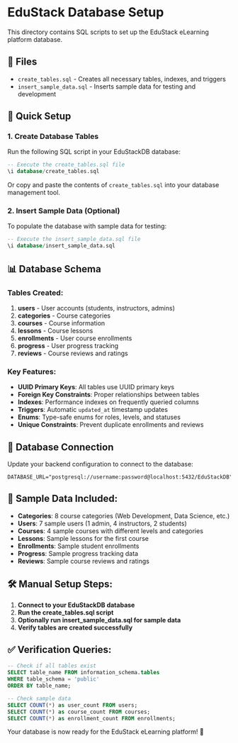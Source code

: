 # EduStack Database Setup

This directory contains SQL scripts to set up the EduStack eLearning platform database.

## 📁 Files

- `create_tables.sql` - Creates all necessary tables, indexes, and triggers
- `insert_sample_data.sql` - Inserts sample data for testing and development

## 🚀 Quick Setup

### 1. Create Database Tables

Run the following SQL script in your EduStackDB database:

```sql
-- Execute the create_tables.sql file
\i database/create_tables.sql
```

Or copy and paste the contents of `create_tables.sql` into your database management tool.

### 2. Insert Sample Data (Optional)

To populate the database with sample data for testing:

```sql
-- Execute the insert_sample_data.sql file
\i database/insert_sample_data.sql
```

## 📊 Database Schema

### Tables Created:

1. **users** - User accounts (students, instructors, admins)
2. **categories** - Course categories
3. **courses** - Course information
4. **lessons** - Course lessons
5. **enrollments** - User course enrollments
6. **progress** - User progress tracking
7. **reviews** - Course reviews and ratings

### Key Features:

- **UUID Primary Keys**: All tables use UUID primary keys
- **Foreign Key Constraints**: Proper relationships between tables
- **Indexes**: Performance indexes on frequently queried columns
- **Triggers**: Automatic `updated_at` timestamp updates
- **Enums**: Type-safe enums for roles, levels, and statuses
- **Unique Constraints**: Prevent duplicate enrollments and reviews

## 🔧 Database Connection

Update your backend configuration to connect to the database:

```env
DATABASE_URL="postgresql://username:password@localhost:5432/EduStackDB"
```

## 📝 Sample Data Included:

- **Categories**: 8 course categories (Web Development, Data Science, etc.)
- **Users**: 7 sample users (1 admin, 4 instructors, 2 students)
- **Courses**: 4 sample courses with different levels and categories
- **Lessons**: Sample lessons for the first course
- **Enrollments**: Sample student enrollments
- **Progress**: Sample progress tracking data
- **Reviews**: Sample course reviews and ratings

## 🛠️ Manual Setup Steps:

1. **Connect to your EduStackDB database**
2. **Run the create_tables.sql script**
3. **Optionally run insert_sample_data.sql for sample data**
4. **Verify tables are created successfully**

## ✅ Verification Queries:

```sql
-- Check if all tables exist
SELECT table_name FROM information_schema.tables 
WHERE table_schema = 'public' 
ORDER BY table_name;

-- Check sample data
SELECT COUNT(*) as user_count FROM users;
SELECT COUNT(*) as course_count FROM courses;
SELECT COUNT(*) as enrollment_count FROM enrollments;
```

Your database is now ready for the EduStack eLearning platform! 🚀
